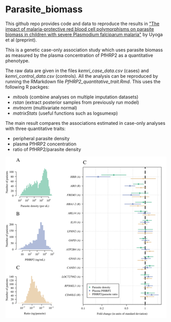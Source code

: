 # Parasite_biomass

This github repo provides code and data to reproduce the results in ["The impact of malaria-protective red blood cell polymorphisms on parasite biomass in children with severe Plasmodium falciparum malaria"](https://www.medrxiv.org/content/10.1101/2022.02.21.22271267v1) by Uyoga et al (preprint).

This is a genetic case-only association study which uses parasite biomass as measured by the plasma concentration of PfHRP2 as a quantitative phenotype.

The raw data are given in the files *kemri_case_data.csv* (cases) and *kemri_control_data.csv* (controls). All the analysis can be reproduced by running the RMarkdown file *PfHRP2_quantitative_trait.Rmd*. This uses the following R packges:

* *mitools* (combine analyses on multiple imputation datasets)
* *rstan* (extract posterior samples from previously run model)
* *mvtnorm* (multivariate normal)
* *matrixStats* (useful functions such as logsumexp)



The main result compares the associations estimated in case-only analyses with three quantitative traits:

* peripheral parasite density
* plasma PfHRP2 concentration
* ratio of PfHRP2/parasite density

![Figure 1](PfHRP2_quantitative_trait_files/figure-html/fig1-1.png)

